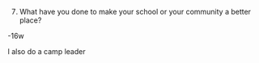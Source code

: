 7.  What have you done to make your school or your community a better place?

-16w

I also do a camp leader